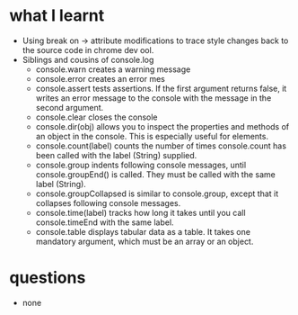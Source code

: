 # what I learnt

- Using break on -> attribute modifications to trace style changes back to the source code in chrome dev ool.
- Siblings and cousins of console.log
  - console.warn creates a warning message
  - console.error creates an error mes
  - console.assert tests assertions. If the first argument returns false, it writes an error message to the console with the message in the second argument.
  - console.clear closes the console
  - console.dir(obj) allows you to inspect the properties and methods of an object in the console. This is especially useful for elements.
  - console.count(label) counts the number of times console.count has been called with the label (String) supplied.
  - console.group indents following console messages, until console.groupEnd() is called. They must be called with the same label (String).
  - console.groupCollapsed is similar to console.group, except that it collapses following console messages.
  - console.time(label) tracks how long it takes until you call console.timeEnd with the same label.
  - console.table displays tabular data as a table. It takes one mandatory argument, which must be an array or an object.

# questions

- none
